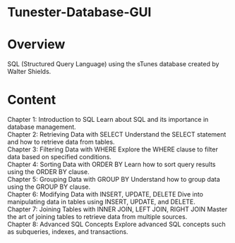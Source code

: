 # Tunester-Database-GUI

# Overview
SQL (Structured Query Language) using the sTunes database created by Walter Shields.

# Content
Chapter 1: Introduction to SQL
Learn about SQL and its importance in database management. <br>
Chapter 2: Retrieving Data with SELECT
Understand the SELECT statement and how to retrieve data from tables. <br>
Chapter 3: Filtering Data with WHERE
Explore the WHERE clause to filter data based on specified conditions. <br>
Chapter 4: Sorting Data with ORDER BY
Learn how to sort query results using the ORDER BY clause. <br>
Chapter 5: Grouping Data with GROUP BY
Understand how to group data using the GROUP BY clause. <br>
Chapter 6: Modifying Data with INSERT, UPDATE, DELETE
Dive into manipulating data in tables using INSERT, UPDATE, and DELETE. <br>
Chapter 7: Joining Tables with INNER JOIN, LEFT JOIN, RIGHT JOIN
Master the art of joining tables to retrieve data from multiple sources. <br>
Chapter 8: Advanced SQL Concepts
Explore advanced SQL concepts such as subqueries, indexes, and transactions.
